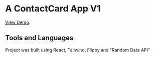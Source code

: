 # A ContactCard App V1

[View Demo](https://github.com/facebook/create-react-app).

## Tools and Languages
Project was built using React, Tailwind, Flippy and "Random Data API"



